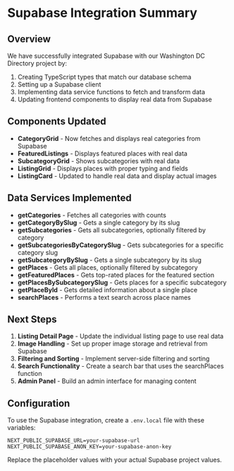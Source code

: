 # Supabase Integration Summary

## Overview

We have successfully integrated Supabase with our Washington DC Directory project by:

1. Creating TypeScript types that match our database schema
2. Setting up a Supabase client
3. Implementing data service functions to fetch and transform data
4. Updating frontend components to display real data from Supabase

## Components Updated

- **CategoryGrid** - Now fetches and displays real categories from Supabase
- **FeaturedListings** - Displays featured places with real data
- **SubcategoryGrid** - Shows subcategories with real data
- **ListingGrid** - Displays places with proper typing and fields
- **ListingCard** - Updated to handle real data and display actual images

## Data Services Implemented

- **getCategories** - Fetches all categories with counts
- **getCategoryBySlug** - Gets a single category by its slug
- **getSubcategories** - Gets all subcategories, optionally filtered by category
- **getSubcategoriesByCategorySlug** - Gets subcategories for a specific category slug
- **getSubcategoryBySlug** - Gets a single subcategory by its slug
- **getPlaces** - Gets all places, optionally filtered by subcategory
- **getFeaturedPlaces** - Gets top-rated places for the featured section
- **getPlacesBySubcategorySlug** - Gets places for a specific subcategory
- **getPlaceById** - Gets detailed information about a single place
- **searchPlaces** - Performs a text search across place names

## Next Steps

1. **Listing Detail Page** - Update the individual listing page to use real data
2. **Image Handling** - Set up proper image storage and retrieval from Supabase
3. **Filtering and Sorting** - Implement server-side filtering and sorting
4. **Search Functionality** - Create a search bar that uses the searchPlaces function
5. **Admin Panel** - Build an admin interface for managing content

## Configuration

To use the Supabase integration, create a `.env.local` file with these variables:

```
NEXT_PUBLIC_SUPABASE_URL=your-supabase-url
NEXT_PUBLIC_SUPABASE_ANON_KEY=your-supabase-anon-key
```

Replace the placeholder values with your actual Supabase project values. 
